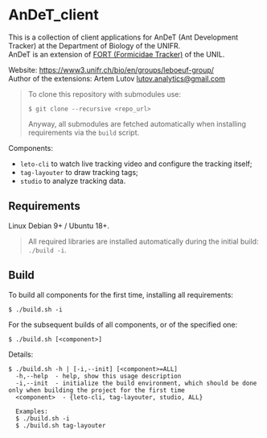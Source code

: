 # AnDeT_client
This is a collection of client applications for AnDeT (Ant Development Tracker) at the Department of Biology of the UNIFR.  
AnDeT is an extension of [FORT (Formicidae Tracker)](https://github.com/formicidae-tracker) of the UNIL.

Website: https://www3.unifr.ch/bio/en/groups/leboeuf-group/  
Author of the extensions: Artem Lutov <lutov.analytics@gmail.com>

> To clone this repository with submodules use:
> ```
> $ git clone --recursive <repo_url>
> ```
> Anyway, all submodules are fetched automatically when installing requirements via the `build` script.

Components:
- `leto-cli` to watch live tracking video and configure the tracking itself;
- `tag-layouter` to draw tracking tags;
- `studio` to analyze tracking data.

## Requirements
Linux Debian 9+ / Ubuntu 18+.
> All required libraries are installed automatically during the initial build: `./build -i`.

## Build
To build all components for the first time, installing all requirements:
```
$ ./build.sh -i
```

For the subsequent builds of all components, or of the specified one:
```
$ ./build.sh [<component>]
```

Details:
```
$ ./build.sh -h | [-i,--init] [<component>=ALL]
  -h,--help  - help, show this usage description
  -i,--init  - initialize the build environment, which should be done only when building the project for the first time
  <component>  - {leto-cli, tag-layouter, studio, ALL}

  Examples:
  $ ./build.sh -i
  $ ./build.sh tag-layouter
```
